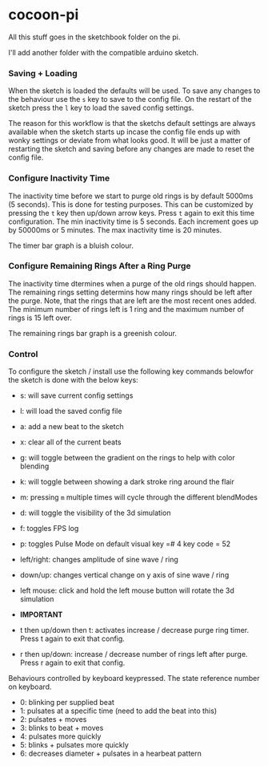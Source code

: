 # cocoon-pi

All this stuff goes in the sketchbook folder on the pi. 

I'll add another folder with the compatible arduino sketch.

### Saving + Loading
When the sketch is loaded the defaults will be used. To save any changes to the behaviour use the `s` key to save to the config file. On the restart of the sketch press the `l` key to load the saved config settings.

The reason for this workflow is that the sketchs default settings are always available when the sketch starts up incase the config file ends up with wonky settings or deviate from what looks good. It will be just a matter of restarting the sketch and saving before any changes are made to reset the config file.

### Configure Inactivity Time 
The inactivity time before we start to purge old rings is by default 5000ms (5 seconds). This is done for testing purposes. This can be customized by pressing the `t` key then up/down arrow keys. Press `t` again to exit this time configuration. The min inactivity time is 5 seconds. Each increment goes up by 50000ms or 5 minutes. The max inactivity time is 20 minutes.

The timer bar graph is a bluish colour.

### Configure Remaining Rings After a Ring Purge
The inactivity time dtermines when a purge of the old rings should happen. The remaining rings setting determins how many rings should be left after the purge. Note, that the rings that are left are the most recent ones added. The minimum number of rings left is 1 ring and the maximum number of rings is 15 left over.

The remaining rings bar graph is a greenish colour.

### Control
To configure the sketch / install use the following key commands belowfor the sketch is done with the below keys:

 * s: will save current config settings
 * l: will load the saved config file
 * a: add a new beat to the sketch
 * x: clear all of the current beats
 * g: will toggle between the gradient on the rings to help with color blending
 * k: will toggle between showing a dark stroke ring around the flair
 * m: pressing `m` multiple times will cycle through the different blendModes
 * d: will toggle the visibility of the 3d simulation
 * f: toggles FPS log
 * p: toggles Pulse Mode on default visual key =# 4 key code = 52
 * left/right: changes amplitude of sine wave / ring
 * down/up: changes vertical change on y axis of sine wave / ring
 * left mouse: click and hold the left mouse button will rotate the 3d simulation 

* **IMPORTANT**

 * t then up/down then t: activates increase / decrease purge ring timer. Press t again to exit that config. 
 * r then up/down: increase / decrease number of rings left after purge. Press r again to exit that config.


Behaviours controlled by keyboard keypressed. The state reference number on keyboard. 

* 0: blinking per supplied beat
* 1: pulsates at a specific time (need to add the beat into this)
* 2: pulsates + moves
* 3: blinks to beat + moves
* 4: pulsates more quickly
* 5: blinks + pulsates more quickly
* 6: decreases diameter + pulsates in a hearbeat pattern

